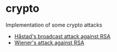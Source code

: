 # crypto
Implementation of some crypto attacks
- [Håstad's broadcast attack against RSA](https://github.com/vveiln/crypto/tree/master/hastad)
- [Wiener's attack against RSA](https://github.com/vveiln/crypto/tree/master/wiener)
